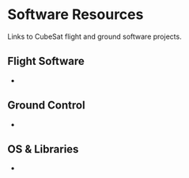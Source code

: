 # Software Resources

Links to CubeSat flight and ground software projects.

## Flight Software

- 

## Ground Control

- 

## OS & Libraries

- 
